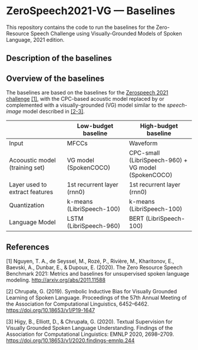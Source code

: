# ZeroSpeech2021-VG &mdash; Baselines

This repository contains the code to run the baselines for the Zero-Resource Speech Challenge using Visually-Grounded Models of Spoken Language, 2021 edition.

## Description of the baselines

## Overview of the baselines

The baselines are based on the baselines for the [Zerospeech 2021 challenge](https://github.com/bootphon/zerospeech2021_baseline) [[1]](README.md#reference), with the CPC-based acoustic model replaced by or complemented with a visually-grounded (VG) model similar to the *speech-image* model described in [[2-3]](README.md#references).

|| Low-budget baseline | High-budget baseline |
---|---|---
| Input | MFCCs | Waveform |
| Acooustic model (training set) | VG model (SpokenCOCO) | CPC-small (LibriSpeech-960) + <br> VG model (SpokenCOCO)|
| Layer used to extract features | 1st recurrent layer (rnn0) | 1st recurrent layer (rnn0) |
| Quantization | k-means (LibriSpeech-100) | k-means (LibriSpeech-100) |
| Language Model | LSTM (LibriSpeech-960) | BERT (LibriSpeech-100) |


## References

[1] Nguyen, T. A., de Seyssel, M., Rozé, P., Rivière, M., Kharitonov, E., Baevski, A., Dunbar, E., & Dupoux, E. (2020). The Zero Resource Speech Benchmark 2021: Metrics and baselines for unsupervised spoken language modeling. http://arxiv.org/abs/2011.11588

[2] Chrupała, G. (2019). Symbolic Inductive Bias for Visually Grounded Learning of Spoken Language. Proceedings of the 57th Annual Meeting of the Association for Computational Linguistics, 6452–6462. https://doi.org/10.18653/v1/P19-1647

[3] Higy, B., Elliott, D., & Chrupała, G. (2020). Textual Supervision for Visually Grounded Spoken Language Understanding. Findings of the Association for Computational Linguistics: EMNLP 2020, 2698–2709. https://doi.org/10.18653/v1/2020.findings-emnlp.244
